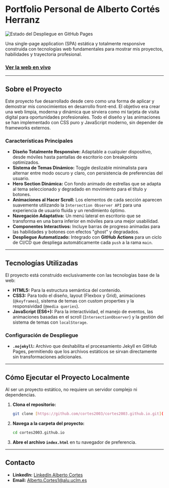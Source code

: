 # Portfolio Personal de Alberto Cortés Herranz

![Estado del Despliegue en GitHub Pages](https://github.com/cortes2003/cortes2003.github.io/actions/workflows/pages/pages-build-deployment/badge.svg)

Una single-page application (SPA) estática y totalmente responsive construida con tecnologías web fundamentales para mostrar mis proyectos, habilidades y trayectoria profesional.

### [Ver la web en vivo](https://cortes2003.github.io/)

---

## Sobre el Proyecto

Este proyecto fue desarrollado desde cero como una forma de aplicar y demostrar mis conocimientos en desarrollo front-end. El objetivo era crear una web limpia, moderna y dinámica que sirviera como mi tarjeta de visita digital para oportunidades profesionales. Todo el diseño y las animaciones se han implementado con CSS puro y JavaScript moderno, sin depender de frameworks externos.

### Características Principales

* **Diseño Totalmente Responsive:** Adaptable a cualquier dispositivo, desde móviles hasta pantallas de escritorio con breakpoints optimizados.
* **Sistema de Temas Dinámico:** Toggle deslizable minimalista para alternar entre modo oscuro y claro, con persistencia de preferencias del usuario.
* **Hero Section Dinámica:** Con fondo animado de estrellas que se adapta al tema seleccionado y degradado en movimiento para el título y botones.
* **Animaciones al Hacer Scroll:** Los elementos de cada sección aparecen suavemente utilizando la `Intersection Observer API` para una experiencia de usuario fluida y un rendimiento óptimo.
* **Navegación Adaptativa:** Un menú lateral en escritorio que se transforma en una barra inferior en móviles para una mejor usabilidad.
* **Componentes Interactivos:** Incluye barras de progreso animadas para las habilidades y botones con efectos "ghost" y degradados.
* **Despliegue Automatizado:** Integrado con **GitHub Actions** para un ciclo de CI/CD que despliega automáticamente cada `push` a la rama `main`.

---

## Tecnologías Utilizadas

El proyecto está construido exclusivamente con las tecnologías base de la web:

* **HTML5:** Para la estructura semántica del contenido.
* **CSS3:** Para todo el diseño, layout (Flexbox y Grid), animaciones (`@keyframes`), sistema de temas con custom properties y la responsividad (`@media queries`).
* **JavaScript (ES6+):** Para la interactividad, el manejo de eventos, las animaciones basadas en el scroll (`IntersectionObserver`) y la gestión del sistema de temas con `localStorage`.

### Configuración de Despliegue

* **`.nojekyll`:** Archivo que deshabilita el procesamiento Jekyll en GitHub Pages, permitiendo que los archivos estáticos se sirvan directamente sin transformaciones adicionales.

---

## Cómo Ejecutar el Proyecto Localmente

Al ser un proyecto estático, no requiere un servidor complejo ni dependencias.

1.  **Clona el repositorio:**
    ```bash
    git clone [https://github.com/cortes2003/cortes2003.github.io.git](https://github.com/cortes2003/cortes2003.github.io.git)
    ```
2.  **Navega a la carpeta del proyecto:**
    ```bash
    cd cortes2003.github.io
    ```
3.  **Abre el archivo `index.html`** en tu navegador de preferencia.

---

## Contacto

* **LinkedIn:** [LinkedIn Alberto Cortes](https://www.linkedin.com/feed/?trk=public_post_google-one-tap-submit)
* **Email:** [Alberto.Cortes1@alu.uclm.es](mailto:Alberto.Cortes1@alu.uclm.es)